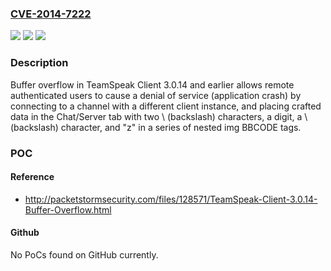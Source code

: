 ### [CVE-2014-7222](https://cve.mitre.org/cgi-bin/cvename.cgi?name=CVE-2014-7222)
![](https://img.shields.io/static/v1?label=Product&message=n%2Fa&color=blue)
![](https://img.shields.io/static/v1?label=Version&message=n%2Fa&color=blue)
![](https://img.shields.io/static/v1?label=Vulnerability&message=n%2Fa&color=brighgreen)

### Description

Buffer overflow in TeamSpeak Client 3.0.14 and earlier allows remote authenticated users to cause a denial of service (application crash) by connecting to a channel with a different client instance, and placing crafted data in the Chat/Server tab with two \\ (backslash) characters, a digit, a \ (backslash) character, and "z" in a series of nested img BBCODE tags.

### POC

#### Reference
- http://packetstormsecurity.com/files/128571/TeamSpeak-Client-3.0.14-Buffer-Overflow.html

#### Github
No PoCs found on GitHub currently.

